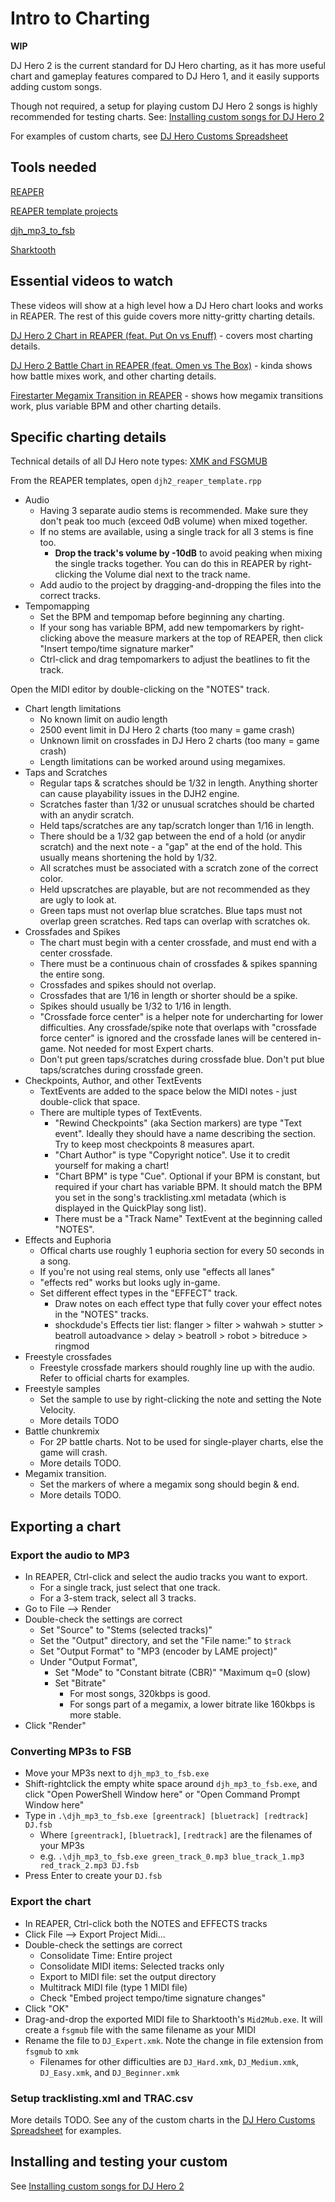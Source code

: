 # Intro to Charting

**WIP**

DJ Hero 2 is the current standard for DJ Hero charting, as it has more useful chart and gameplay features compared to DJ Hero 1, and it easily supports adding custom songs.

Though not required, a setup for playing custom DJ Hero 2 songs is highly recommended for testing charts.
See: [Installing custom songs for DJ Hero 2](?a=guides/installingcustomsongsindjh2)

For examples of custom charts, see [DJ Hero Customs Spreadsheet](https://docs.google.com/spreadsheets/d/12-2cq5ghomO-UDt1xWEqXLt4\_f0gP1m7G4o-h4HW1\_c/)

## Tools needed

[REAPER](https://www.reaper.fm/download.php)

[REAPER template projects](https://drive.google.com/open?id=1ttK9UGyoVSuLnopUjjXakJd5lm-CJSOZ)

[djh_mp3_to_fsb](https://github.com/shockdude/djhtools/releases/tag/djh_mp3_to_fsb_v1.0)

[Sharktooth](https://github.com/shockdude/Sharktooth/releases/tag/v0.2.2-djh2-vocals)

## Essential videos to watch

These videos will show at a high level how a DJ Hero chart looks and works in REAPER.
The rest of this guide covers more nitty-gritty charting details.

[DJ Hero 2 Chart in REAPER (feat. Put On vs Enuff)](https://www.youtube.com/watch?v=FrTsLmf0S5Y) - covers most charting details.

[DJ Hero 2 Battle Chart in REAPER (feat. Omen vs The Box)](https://www.youtube.com/watch?v=tEokuYXoshQ) - kinda shows how battle mixes work, and other charting details.

[Firestarter Megamix Transition in REAPER](https://www.youtube.com/watch?v=HzpNESt7A_s) - shows how megamix transitions work, plus variable BPM and other charting details.

## Specific charting details

Technical details of all DJ Hero note types: [XMK and FSGMUB](?a=formats/official/xmkandfsgmub)

From the REAPER templates, open `djh2_reaper_template.rpp`

* Audio
  * Having 3 separate audio stems is recommended. Make sure they don't peak too much (exceed 0dB volume) when mixed together.
  * If no stems are available, using a single track for all 3 stems is fine too.
    * **Drop the track's volume by -10dB** to avoid peaking when mixing the single tracks together. You can do this in REAPER by right-clicking the Volume dial next to the track name.
  * Add audio to the project by dragging-and-dropping the files into the correct tracks.
* Tempomapping
  * Set the BPM and tempomap before beginning any charting.
  * If your song has variable BPM, add new tempomarkers by right-clicking above the measure markers at the top of REAPER, then click "Insert tempo/time signature marker"
  * Ctrl-click and drag tempomarkers to adjust the beatlines to fit the track.

Open the MIDI editor by double-clicking on the "NOTES" track.

* Chart length limitations
  * No known limit on audio length
  * 2500 event limit in DJ Hero 2 charts (too many = game crash)
  * Unknown limit on crossfades in DJ Hero 2 charts (too many = game crash)
  * Length limitations can be worked around using megamixes.
* Taps and Scratches
  * Regular taps & scratches should be 1/32 in length. Anything shorter can cause playability issues in the DJH2 engine.
  * Scratches faster than 1/32 or unusual scratches should be charted with an anydir scratch.
  * Held taps/scratches are any tap/scratch longer than 1/16 in length.
  * There should be a 1/32 gap between the end of a hold (or anydir scratch) and the next note - a "gap" at the end of the hold. This usually means shortening the hold by 1/32.
  * All scratches must be associated with a scratch zone of the correct color.
  * Held upscratches are playable, but are not recommended as they are ugly to look at.
  * Green taps must not overlap blue scratches. Blue taps must not overlap green scratches. Red taps can overlap with scratches ok.
* Crossfades and Spikes
  * The chart must begin with a center crossfade, and must end with a center crossfade.
  * There must be a continuous chain of crossfades & spikes spanning the entire song.
  * Crossfades and spikes should not overlap.
  * Crossfades that are 1/16 in length or shorter should be a spike.
  * Spikes should usually be 1/32 to 1/16 in length.
  * "Crossfade force center" is a helper note for undercharting for lower difficulties. Any crossfade/spike note that overlaps with "crossfade force center" is ignored and the crossfade lanes will be centered in-game. Not needed for most Expert charts.
  * Don't put green taps/scratches during crossfade blue. Don't put blue taps/scratches during crossfade green.
* Checkpoints, Author, and other TextEvents
  * TextEvents are added to the space below the MIDI notes - just double-click that space.
  * There are multiple types of TextEvents.
    * "Rewind Checkpoints" (aka Section markers) are type "Text event". Ideally they should have a name describing the section. Try to keep most checkpoints 8 measures apart.
    * "Chart Author" is type "Copyright notice". Use it to credit yourself for making a chart!
    * "Chart BPM" is type "Cue". Optional if your BPM is constant, but required if your chart has variable BPM. It should match the BPM you set in the song's tracklisting.xml metadata (which is displayed in the QuickPlay song list).
    * There must be a "Track Name" TextEvent at the beginning called "NOTES". 
* Effects and Euphoria
  * Offical charts use roughly 1 euphoria section for every 50 seconds in a song.
  * If you're not using real stems, only use "effects all lanes"
  * "effects red" works but looks ugly in-game.
  * Set different effect types in the "EFFECT" track.
    * Draw notes on each effect type that fully cover your effect notes in the "NOTES" tracks.
    * shockdude's Effects tier list: flanger > filter > wahwah > stutter > beatroll autoadvance > delay > beatroll > robot > bitreduce > ringmod
* Freestyle crossfades
  * Freestyle crossfade markers should roughly line up with the audio. Refer to official charts for examples.
* Freestyle samples
  * Set the sample to use by right-clicking the note and setting the Note Velocity.
  * More details TODO
* Battle chunkremix
  * For 2P battle charts. Not to be used for single-player charts, else the game will crash.
  * More details TODO.
* Megamix transition.
  * Set the markers of where a megamix song should begin & end.
  * More details TODO.

## Exporting a chart

### Export the audio to MP3

* In REAPER, Ctrl-click and select the audio tracks you want to export.
  * For a single track, just select that one track.
  * For a 3-stem track, select all 3 tracks.
* Go to File --> Render
* Double-check the settings are correct
  * Set "Source" to "Stems (selected tracks)"
  * Set the "Output" directory, and set the "File name:" to `$track`
  * Set "Output Format" to "MP3 (encoder by LAME project)"
  * Under "Output Format",
    * Set "Mode" to "Constant bitrate (CBR)" "Maximum q=0 (slow)
    * Set "Bitrate"
      * For most songs, 320kbps is good.
      * For songs part of a megamix, a lower bitrate like 160kbps is more stable.
* Click "Render" 

### Converting MP3s to FSB

* Move your MP3s next to `djh_mp3_to_fsb.exe`
* Shift-rightclick the empty white space around `djh_mp3_to_fsb.exe`, and click "Open PowerShell Window here" or "Open Command Prompt Window here"
* Type in `.\djh_mp3_to_fsb.exe [greentrack] [bluetrack] [redtrack] DJ.fsb`
  * Where `[greentrack]`, `[bluetrack]`, `[redtrack]` are the filenames of your MP3s
  * e.g. `.\djh_mp3_to_fsb.exe green_track_0.mp3 blue_track_1.mp3 red_track_2.mp3 DJ.fsb`
* Press Enter to create your `DJ.fsb`

### Export the chart

* In REAPER, Ctrl-click both the NOTES and EFFECTS tracks
* Click File --> Export Project Midi...
* Double-check the settings are correct
  * Consolidate Time: Entire project
  * Consolidate MIDI items: Selected tracks only
  * Export to MIDI file: set the output directory
  * Multitrack MIDI file (type 1 MIDI file)
  * Check "Embed project tempo/time signature changes"
* Click "OK"
* Drag-and-drop the exported MIDI file to Sharktooth's `Mid2Mub.exe`. It will create a `fsgmub` file with the same filename as your MIDI
* Rename the file to `DJ_Expert.xmk`. Note the change in file extension from `fsgmub` to `xmk`
  * Filenames for other difficulties are `DJ_Hard.xmk`, `DJ_Medium.xmk`, `DJ_Easy.xmk`, and `DJ_Beginner.xmk`

### Setup tracklisting.xml and TRAC.csv

More details TODO. See any of the custom charts in the [DJ Hero Customs Spreadsheet](https://docs.google.com/spreadsheets/d/12-2cq5ghomO-UDt1xWEqXLt4\_f0gP1m7G4o-h4HW1\_c/) for examples.

## Installing and testing your custom

See [Installing custom songs for DJ Hero 2](?a=guides/installingcustomsongsindjh2)